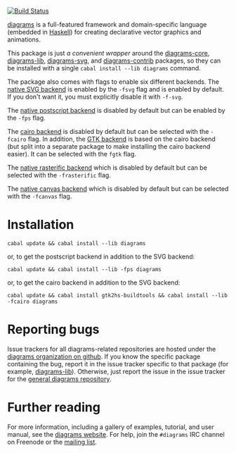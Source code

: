 [![Build Status](https://github.com/diagrams/diagrams/actions/workflows/haskell-ci.yml/badge.svg)](https://github.com/diagrams/diagrams/actions/workflows/haskell-ci.yml)

[diagrams] is a full-featured framework and domain-specific language
(embedded in [Haskell]) for creating declarative vector graphics and
animations.

[diagrams]: http://projects.haskell.org/diagrams/
[haskell]: http://www.haskell.org/haskellwiki/Haskell

This package is just *a convenient wrapper* around the
[diagrams-core], [diagrams-lib], [diagrams-svg], and
[diagrams-contrib] packages, so they can be installed with a single
`cabal install --lib diagrams` command.

[diagrams-core]: http://github.com/diagrams/diagrams-core
[diagrams-lib]: http://github.com/diagrams/diagrams-lib
[diagrams-svg]: http://github.com/diagrams/diagrams-svg
[diagrams-contrib]: http://github.com/diagrams/diagrams-contrib

The package also comes with flags to enable six different backends.
The [native SVG backend](http://github.com/diagrams/diagrams-svg) is
enabled by the `-fsvg` flag and is enabled by default.  If you don't
want it, you must explicitly disable it with `-f-svg`.

The
[native postscript backend](http://github.com/diagrams/diagrams-postscript)
is disabled by default but can be enabled by the `-fps` flag.

The [cairo backend](http://github.com/diagrams/diagrams-cairo) is
disabled by default but can be selected with the `-fcairo` flag.  In
addition, the [GTK backend](http://github.com/diagrams/diagrams-gtk)
is based on the cairo backend (but split into a separate package to
make installing the cairo backend easier).  It can be selected with
the `fgtk` flag.

The [native rasterific backend](http://github.com/diagrams/diagrams-rasterific) which is
disabled by default but can be selected with the `-frasterific` flag.

The [native canvas backend](http://github.com/diagrams/diagrams-canvas) which is
disabled by default but can be selected with the `-fcanvas` flag.

# Installation

```
cabal update && cabal install --lib diagrams
```

or, to get the postscript backend in addition to the SVG backend:

```
cabal update && cabal install --lib -fps diagrams
```

or, to get the cairo backend in addition to the SVG backend:

```
cabal update && cabal install gtk2hs-buildtools && cabal install --lib -fcairo diagrams
```

# Reporting bugs

Issue trackers for all diagrams-related repositories are hosted under
the [diagrams organization on github](http://github.com/diagrams).  If
you know the specific package containing the bug, report it in the
issue tracker specific to that package (for example,
[diagrams-lib](http://github.com/diagrams/diagrams-lib/issues)).
Otherwise, just report the issue in the issue tracker for the
[general diagrams repository](http://github.com/diagrams/diagrams/issues).

# Further reading

For more information, including a gallery of examples, tutorial, and
user manual, see the
[diagrams website](http://projects.haskell.org/diagrams).  For help,
join the `#diagrams` IRC channel on Freenode or the
[mailing list](http://groups.google.com/group/diagrams-discuss).
